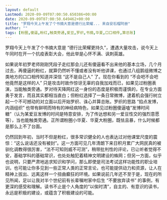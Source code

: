 ```yaml
---
layout: default
Lastmod: 2020-09-09T07:00:50.650386+00:00
date: 2020-09-09T07:00:50.649462+00:00
title: "罗翔今天上午发了个书摘大意是德行比荣耀... 来自安石榴阿册"
author: ""
tags: [粉圈,傻逼,粉红,触类旁通,爱豆,罗织,书摘,华夏,口口相传,算总账]
---
```


罗翔今天上午发了个书摘大意是 “德行比荣耀更持久”，遭遇大量攻击，说今天上午同时在开一个抗疫表彰大会，他此举是心怀不满、讽刺英雄。

如果说年初罗老师刚刚凭段子走红那会儿还有傻逼看不出来他的基本立场，几个月过去，再傻逼的粉红，就算仍然听不懂或者没有听他讲课，也通过八组鹅组微博之类地方的口口相传知道并深信 “这不是自己人” 了。现在你看到的 “不会吧不会吧他竟然是这样的人” 只是攻击时故作惊讶无辜的自我加戏而已，如果见过粉圈表演，当能触类旁通。罗对待天降网红这一身份的态度是积极而谨慎的，在专业方面勇于发言，而且其实都相当直白；但粉红选择了一条日常微博，逮着机会强行树立起一个不可撼动的对立面以后开始罗织、诛心并算总账。罗织的思路 “掐点发博，内涵组织” 也带有鲜明而特有的神经病特色，如果见过粉圈傻逼嗑“发博时间糖”（认为某爱豆发博的时间是特意安排，为了传达想和另一爱豆性交的强烈意愿等），当也能触类旁通。正所谓粉圈小华夏、华夏大粉圈，既怯且暴，什么时候都是那么上不了台面。

仍然回到年初，当时不但是粉红，很多常识健全的人也表达过对他课堂尺度的震惊：“这么说话还没有被封”。这一方面可见几年清朗下来日积月累广大网民真的被驯化调教得很厉害，“法不可知则威不可测”，稍带批判性的评论，已让听者觉得不安，基础学科的基础常识，也处处触犯着精神文明建设的蛛网；但另一方面，似乎也说明，只要严肃地追求知识和学问，那么即使是司法考试这样功能性的职业培训，也可能让你多见到一些正常人类的正常言论，也可能提供动力和资源，让人在精神上拔出、远离这样一个扭曲癫狂的环境。如果说前几年还不至于是，现在的所见所闻，足以让我对半个世纪前有长辈嘱咐家中后生 “不要放弃读书” 的事例，有更深的感受和理解。读书不止是个人角度的“以俟时清”，自主的、有意识的读书，永远是积极的建设，或蕴含了积极建设的可能。

